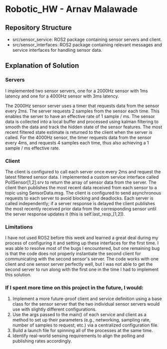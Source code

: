 # Robotic_HW - Arnav Malawade

## Repository Structure
- src/sensor_service: ROS2 package containing sensor servers and client.
- src/sensor_interfaces: ROS2 package containing relevant messages and service interfaces for handling sensor data.

## Explanation of Solution

### Servers
I implemented two sensor servers, one for a 2000Hz sensor with 1ms latency and one for a 4000Hz sensor with 3ms latency.

The 2000Hz sensor server uses a timer that requests data from the sensor every 2ms. The server requests 2 samples from the sensor each time. 
This enables the server to have an effective rate of 1 sample / ms. The sensor data is collected into a local buffer and processed using kalman filtering to smooth the data and track the hidden state of the sensor features. The most recent filtered state estimate is returned to the client when the server is called. For the 4000Hz sensor, the timer requests data from the sensor every 4ms, and requests 4 samples each time, thus also achieving a 1 sample / ms effective rate.

### Client 
The client is configured to call each server once every 2ms and request the latest filtered sensor data. I implemented a custom service interface called PollSensor[1,2].srv to return the array of sensor data from the server. The client then publishes the most recent data received from each sensor to a topic using SensorData.msg. The client is configured to send asynchronous requests to each server to avoid blocking and deadlocks. Each server is called independently; if a server response is delayed the client publishes the most recently received prior data from the corresponding sensor until the server response updates it (this is self.last_resp_[1,2]). 

### Limitations
I have not used ROS2 before this week and learned a great deal during my process of configuring it and setting up these interfaces for the first time. I was able to resolve most of the bugs I encountered, but one remaining bug is that the code does not properly instantiate the second client for communicating with the second sensor's server. The code works with one client and one sensor server perfectly well, but I was not able to get the second server to run along with the first one in the time I had to implement this solution. 

### If I spent more time on this project in the future, I would:
1. Implement a more future-proof client and service definition using a base class for the sensor server that the two individual sensor servers would use with slightly different configurations. 
2. Use the args passed to the main() of each service and client as a method to set up their parameters (e.g., networking, sampling rate, number of samples to request, etc.) via a centralized configuration file.
3. Build a launch file for spinning all of the processes at the same time. 
4. Identify real-world sensing requirements to align the polling and publishing rates accordingly.


